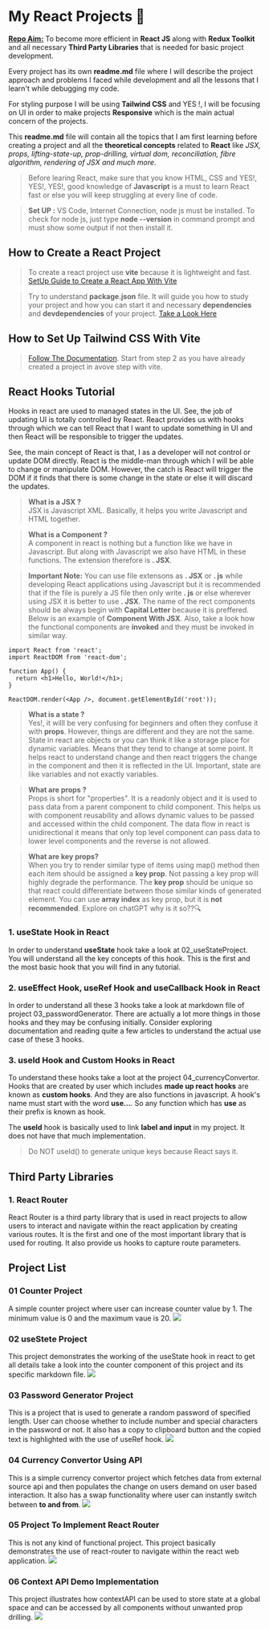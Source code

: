 # My React Projects 🥳

<u>**Repo Aim:**</u> To become more efficient in **React JS** along with **Redux Toolkit** and all necessary **Third Party Libraries** that is needed for basic project development.

Every project has its own **readme.md** file where I will describe the project approach and problems I faced while development and all the lessons that I learn't while debugging my code.

For styling purpose I will be using **Tailwind CSS** and YES !, I will be focusing on UI in order to make projects **Responsive** which is the main actual concern of the projects.

This **readme.md** file will contain all the topics that I am first learning before creating a project and all the **theoretical concepts** related to **React** like _JSX, props, lifting-state-up, prop-drilling, virtual dom, reconciliation, fibre algorithm, rendering of JSX and much more_.

> Before learing React, make sure that you know HTML, CSS and YES!, YES!, YES!, good knowledge of **Javascript** is a must to learn React fast or else you will keep struggling at every line of code.

> **Set UP :** VS Code, Internet Connection, node js must be installed. To check for node js, just type **node --version** in command prompt and must show some output if not then install it.

## How to Create a React Project

> To create a react project use **vite** because it is lightweight and fast. <br/> [SetUp Guide to Create a React App With Vite](https://v3.vitejs.dev/guide/)

> Try to understand **package.json** file. It will guide you how to study your project and how you can start it and necessary **dependencies** and **devdependencies** of your project. [Take a Look Here](https://www.geeksforgeeks.org/beginners-guide-to-package-json/)

## How to Set Up Tailwind CSS With Vite

> [Follow The Documentation](https://tailwindcss.com/docs/guides/vite). Start from step 2 as you have already created a project in avove step with vite.

## React Hooks Tutorial

Hooks in react are used to managed states in the UI. See, the job of updating UI is totally controlled by React. React provides us with hooks through which we can tell React that I want to update something in UI and then React will be responsible to trigger the updates.

See, the main concept of React is that, I as a developer will not control or update DOM directly. React is the middle-man through which I will be able to change or manipulate DOM. However, the catch is React will trigger the DOM if it finds that there is some change in the state or else it will discard the updates.

> **What is a JSX ?** <br/>
> JSX is Javascript XML. Basically, it helps you write Javascript and HTML together.

> **What is a Component ?** <br/>
> A component in react is nothing but a function like we have in Javascript. But along with Javascript we also have HTML in these functions. The extension therefore is **. JSX**.

> **Important Note:** You can use file extensons as **. JSX** or **. js** while developing React applications using Javascript but it is recommended that if the file is purely a JS file then only write **. js** or else wherever using JSX it is better to use **. JSX**. The name of the rect components should be always begin with **Capital Letter** because it is preffered. Below is an example of **Component With JSX**. Also, take a look how the functional components are **invoked** and they must be invoked in similar way.

```JSX
import React from 'react';
import ReactDOM from 'react-dom';

function App() {
  return <h1>Hello, World!</h1>;
}

ReactDOM.render(<App />, document.getElementById('root'));

```

> **What is a state ?** <br/>
> Yes!, it willl be very confusing for beginners and often they confuse it with **props**. However, things are different and they are not the same. State in react are objects or you can think it like a storage place for dynamic variables. Means that they tend to change at some point. It helps react to understand change and then react triggers the change in the component and then it is reflected in the UI. Important, state are like variables and not exactly variables.

> **What are props ?** <br/>
> Props is short for "properties". It is a readonly object and it is used to pass data from a parent component to child component. This helps us with component reusability and allows dynamic values to be passed and accessed within the child component. The data flow in react is unidirectional it means that only top level component can pass data to lower level components and the reverse is not allowed.

> **What are key props?** <br/>
> When you try to render similar type of items using map() method then each item should be assigned a **key prop**. Not passing a key prop will highly degrade the performance. The **key prop** should be unique so that react could differentiate between those similar kinds of generated element. You can use **array index** as key prop, but it is **not recommended**. Explore on chatGPT why is it so??🔍

### 1. useState Hook in React

In order to understand **useState** hook take a look at 02_useStateProject. You will understand all the key concepts of this hook. This is the first and the most basic hook that you will find in any tutorial.

### 2. useEffect Hook, useRef Hook and useCallback Hook in React

In order to understand all these 3 hooks take a look at markdown file of project 03_passwordGenerator. There are actually a lot more things in those hooks and they may be confusing initially. Consider exploring documentation and reading quite a few articles to understand the actual use case of these 3 hooks.

### 3. useId Hook and Custom Hooks in React

To understand these hooks take a loot at the project 04_currencyConvertor. Hooks that are created by user which includes **made up react hooks** are known as **custom hooks**. And they are also functions in javascript. A hook's name must start with the word **use...**. So any function which has **use** as their prefix is known as hook.

The **useId** hook is basically used to link **label and input** in my project. It does not have that much implementation.

> Do NOT useId() to generate unique keys because React says it.

## Third Party Libraries

### 1. React Router

React Router is a third party library that is used in react projects to allow users to interact and navigate within the react application by creating various routes. It is the first and one of the most important library that is used for routing. It also provide us hooks to capture route parameters.

## Project List

### 01 Counter Project

A simple counter project where user can increase counter value by 1. The minimum value is 0 and the maximum vaue is 20.
<img src="./00_Projects_ScreenShots/project1.png" />

### 02 useStete Project

This project demonstrates the working of the useState hook in react to get all details take a look into the counter component of this project and its specific markdown file.
<img src="./00_Projects_ScreenShots/project2.png" />

### 03 Password Generator Project

This is a project that is used to generate a random password of specified length. User can choose whether to include number and special characters in the password or not. It also has a copy to clipboard button and the copied text is highlighted with the use of useRef hook.
<img src="./00_Projects_ScreenShots/project3.png" />

### 04 Currency Convertor Using API

This is a simple currency convertor project which fetches data from external source api and then populates the change on users demand on user based interaction. It also has a swap functionality where user can instantly switch between **to and from**.
<img src="./00_Projects_ScreenShots/project4.png" />

### 05 Project To Implement React Router

This is not any kind of functional project. This project basically demonstrates the use of react-router to navigate within the react web application.
<img src="./00_Projects_ScreenShots/project5.png" />


### 06 Context API Demo Implementation

This project illustrates how contextAPI can be used to store state at a global space and can be accessed by all components without unwanted prop drilling.
<img src="./00_Projects_ScreenShots/project6.png" />
